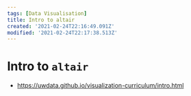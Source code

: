```yaml
---
tags: [Data Visualisation]
title: Intro to altair
created: '2021-02-24T22:16:49.091Z'
modified: '2021-02-24T22:17:38.513Z'
---
```


# Intro to `altair`

* https://uwdata.github.io/visualization-curriculum/intro.html
